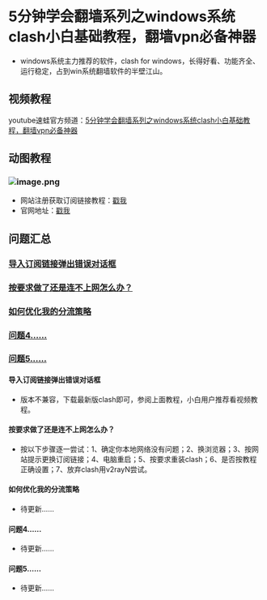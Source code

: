 # 5分钟学会翻墙系列之windows系统clash小白基础教程，翻墙vpn必备神器
* windows系统主力推荐的软件，clash for windows，长得好看、功能齐全、运行稳定，占到win系统翻墙软件的半壁江山。
## 视频教程
youtube速蛙官方频道：<a href="https://www.youtube.com/watch?v=IRJDNWOS05Y" target="_blank">5分钟学会翻墙系列之windows系统clash小白基础教程，翻墙vpn必备神器</a>
## 动图教程

### ![image.png](https://media.giphy.com/media/MdMjIu5ThqRSkqO1k0/giphy.gif)
* 网站注册获取订阅链接教程：[戳我](https://speedfrogs.github.io/speedfrogs/forlogin)
* 官网地址：[戳我](https://faster.bleakone.xyz/)
## 问题汇总
### <a href="#mark1">导入订阅链接弹出错误对话框</a>
### <a href="#mark2">按要求做了还是连不上网怎么办？</a>
### <a href="#mark2">如何优化我的分流策略</a>
### <a href="#mark2">问题4……</a>
### <a href="#mark2">问题5……</a>
<a id="mark1"></a>

#### 导入订阅链接弹出错误对话框
* 版本不兼容，下载最新版clash即可，参阅上面教程，小白用户推荐看视频教程。
<a id="mark2"></a>

#### 按要求做了还是连不上网怎么办？
* 按以下步骤逐一尝试：1、确定你本地网络没有问题；2、换浏览器；3、按网站提示更换订阅链接；4、电脑重启；5、按要求重装clash；6、是否按教程正确设置；7、放弃clash用v2rayN尝试。
<a id="mark3"></a>

#### 如何优化我的分流策略
* 待更新……
<a id="mark4"></a>

#### 问题4……
* 待更新……
<a id="mark5"></a>

#### 问题5……
* 待更新……
